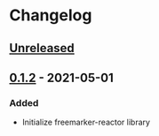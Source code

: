 # Changelog

## [Unreleased]

## [0.1.2] - 2021-05-01
### Added
- Initialize freemarker-reactor library

[Unreleased]: https://github.com/coditory/freemarker-reactor/compare/v0.1.2...HEAD
[0.1.2]: https://github.com/coditory/freemarker-reactor/releases/tag/v0.1.2